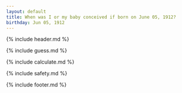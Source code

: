 ```yaml
---
layout: default
title: When was I or my baby conceived if born on June 05, 1912?
birthday: Jun 05, 1912
---
```


{% include header.md %}

{% include guess.md %}

{% include calculate.md %}

{% include safety.md %}

{% include footer.md %}



